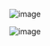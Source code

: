 ![image](https://user-images.githubusercontent.com/66031693/100645471-01bb3600-333d-11eb-979e-ca5c7b9fff9a.png)

![image](https://user-images.githubusercontent.com/66031693/100645700-51016680-333d-11eb-96fa-3c1ccc17bd37.png)
